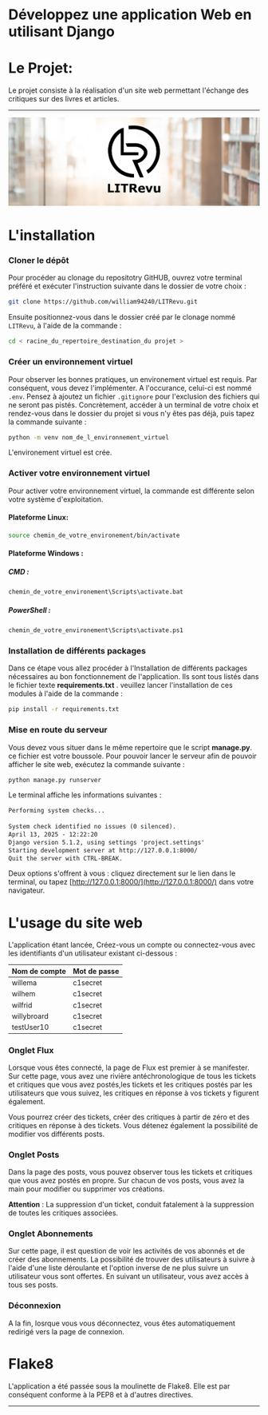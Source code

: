 # Développez une application Web en utilisant Django

# Le Projet:

Le projet consiste à la réalisation d'un site web permettant l'échange des critiques sur des livres et articles.

-----------------
<div style="text-align: center;">
<img src="./static/css/images/LITrevu_banner.png" width = auto>
</div>


# L'installation

### Cloner le dépôt

Pour procéder au clonage du repositotry GitHUB, ouvrez votre terminal préféré et exécuter l'instruction suivante dans le dossier de votre choix :

```bash
git clone https://github.com/william94240/LITRevu.git
```

Ensuite positionnez-vous dans le dossier créé par le clonage nommé `LITRevu`, à l'aide de la commande :

```bash
cd < racine_du_repertoire_destination_du projet >
```

### Créer un environnement virtuel

Pour observer les bonnes pratiques, un environement virtuel est requis. Par conséquent, vous devez l'implémenter. A l'occurance, celui-ci est nommé `.env`. Pensez à ajoutez un fichier `.gitignore` pour l'exclusion des fichiers qui ne seront pas pistés. Concrètement, accéder à un terminal de votre choix et rendez-vous dans le dossier du projet si vous n'y êtes pas déjà, puis tapez la commande suivante :

```bash
python -m venv nom_de_l_environnement_virtuel
```
L'environement virtuel est crée.

### Activer votre environnement virtuel

Pour activer votre environnement virtuel, la commande est différente selon votre système d'exploitation.

#### Plateforme Linux:
```bash
source chemin_de_votre_environement/bin/activate
```
#### Plateforme Windows :

##### CMD :
```bash
chemin_de_votre_environement\Scripts\activate.bat
```

##### PowerShell :
```bash
chemin_de_votre_environement\Scripts\activate.ps1
```

### Installation de différents packages

Dans ce étape vous allez procéder à l'Installation de différents packages nécessaires au bon fonctionnement de l'application. Ils sont tous listés dans le fichier texte **requirements.txt** . veuillez lancer l'installation de ces modules à l'aide de la commande :

```bash
pip install -r requirements.txt
```

### Mise en route du serveur

Vous devez vous situer dans le même repertoire que le script **manage.py**. ce fichier est votre boussole.
Pour pouvoir lancer le serveur afin de pouvoir afficher le site web, exécutez la commande suivante :

```bash
python manage.py runserver
```

Le terminal affiche les informations suivantes :
```Watching for file changes with StatReloader
Performing system checks...

System check identified no issues (0 silenced).
April 13, 2025 - 12:22:20
Django version 5.1.2, using settings 'project.settings'
Starting development server at http://127.0.0.1:8000/
Quit the server with CTRL-BREAK.
```

Deux options s'offrent à vous : cliquez directement sur le lien dans le terminal,
ou tapez [http://127.0.0.1:8000/](http://127.0.0.1:8000/) dans votre navigateur.

# L'usage du site web

L'application étant lancée, Créez-vous un compte ou connectez-vous avec les identifiants d'un utilisateur existant ci-dessous :

| Nom de compte | Mot de passe   |
| :------------ |:-------------- |
| willema       | c1secret       |
| wilhem        | c1secret       |
| wilfrid       | c1secret       |
| willybroard   | c1secret       |
| testUser10    | c1secret       |

### Onglet Flux

Lorsque vous êtes connecté, la page de Flux est premier à se manifester.
Sur cette page, vous avez une rivière antéchronologique de tous les tickets et critiques que vous avez postés,les tickets et les critiques postés par les utilisateurs que vous suivez, les critiques en réponse à vos tickets y figurent également.

Vous pourrez créer des tickets, créer des critiques à partir de zéro et des critiques en réponse à des tickets. Vous détenez également la possibilité de modifier vos différents posts.

### Onglet Posts

Dans la page des posts, vous pouvez observer tous les tickets et critiques que vous avez postés en propre. Sur chacun de vos posts, vous avez la main pour modifier ou supprimer vos créations.

**Attention** : La suppression d'un ticket, conduit fatalement à la suppression de toutes les critiques associées.

### Onglet Abonnements

Sur cette page, il est question de voir les activités de vos abonnés et de créer des abonnements. La possibilité de trouver des utilisateurs à suivre à l'aide d'une liste déroulante et l'option inverse de ne plus suivre un utilisateur vous sont offertes. En suivant un utilisateur, vous avez accès à tous ses posts.

### Déconnexion

A la fin, losrque vous vous déconnectez, vous êtes automatiquement redirigé vers la page de connexion.

# Flake8

L'application a été passée sous la moulinette de Flake8. Elle est par conséquent conforme à la PEP8 et à d'autres directives.

----------
